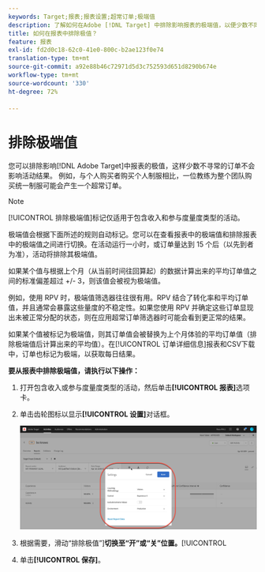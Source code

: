 ```yaml
---
keywords: Target;报表;报表设置;超常订单;极端值
description: 了解如何在Adobe [!DNL Target] 中排除影响报表的极端值，以便少数不同寻常的订单不会影响您的活动结果。
title: 如何在报表中排除极值？
feature: 报表
exl-id: fd2d0c18-62c0-41e0-800c-b2ae123f0e74
translation-type: tm+mt
source-git-commit: a92e88b46c72971d5d3c752593d651d8290b674e
workflow-type: tm+mt
source-wordcount: '330'
ht-degree: 72%

---
```


# 排除极端值

您可以排除影响[!DNL Adobe Target]中报表的极值，这样少数不寻常的订单不会影响活动结果。 例如，与个人购买者购买个人制服相比，一位教练为整个团队购买统一制服可能会产生一个超常订单。

>[!NOTE]
>
>[!UICONTROL 排除极端值]标记仅适用于包含收入和参与度量度类型的活动。

极端值会根据下面所述的规则自动标记。您可以在查看报表中的极端值和排除报表中的极端值之间进行切换。在活动运行一小时，或订单量达到 15 个后（以先到者为准），活动将排除其极端值。

如果某个值与根据上个月（从当前时间往回算起）的数据计算出来的平均订单值之间的标准偏差超过 +/- 3，则该值会被视为极端值。

例如，使用 RPV 时，极端值筛选器往往很有用。RPV 结合了转化率和平均订单值，并且通常会暴露这些量度的不稳定性。如果您使用 RPV 并确定这些订单显现出未被正常分配的状态，则在应用超常订单筛选器时可能会看到更正常的结果。

如果某个值被标记为极端值，则其订单值会被替换为上个月体验的平均订单值（排除极端值后计算出来的平均值）。在[!UICONTROL 订单详细信息]报表和CSV下载中，订单也标记为极端，以获取每日结果。

**要从报表中排除极端值，请执行以下操作：**

1. 打开包含收入或参与度量度类型的活动，然后单击&#x200B;**[!UICONTROL 报表]**&#x200B;选项卡。
1. 单击齿轮图标以显示&#x200B;**[!UICONTROL 设置]**&#x200B;对话框。

   ![步骤结果](assets/exclude_extreme_values.png)

1. 根据需要，滑动“排除极值”]**切换至“开”或“关”位置。**[!UICONTROL 
1. 单击&#x200B;**[!UICONTROL 保存]**。
